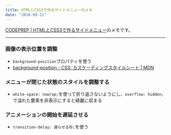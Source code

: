 ```yaml
---
title: HTMLとCSS3で作るサイドメニューのメモ
date: "2018-09-21"
---
```


[CODEPREP | HTMLとCSS3で作るサイドメニュー](https://codeprep.jp/books/97)のメモです。

---

### 画像の表示位置を調整
- `background-position`プロパティを使う
- [background-position - CSS: カスケーディングスタイルシート | MDN](https://developer.mozilla.org/ja/docs/Web/CSS/background-position)

### メニューが閉じた状態のスタイルを調整する
- `white-space: nowrap;`を使って折り返さないようにし、`overflow: hidden;`で溢れた要素を非表示にすると綺麗に収まる

### アニメーションの開始を遅延させる
- `transition-delay: 遅らせる秒;`を使う
